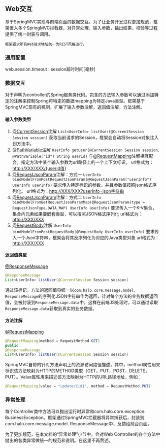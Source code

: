 ## Web交互

基于SpringMVC实现与前端页面的数据交互。为了让业务开发过程更加规范，框架置入多个SpringMVC拦截器，对异常处理，输入参数，输出结果，校验等过程提供了统一封装与调用。

```
框架要求所有Web请求地址统一为REST风格进行。
```

### 通用配置

web.session.timeout : session超时时间\[毫秒\]

### 数据交互

对于声明为controller的Spring服务类代码。包含的方法输入参数可以通过添加特定的注解来控制Spring将特定的数据mapping为特定Java类型。框架基于SpringMVC现有的机制，扩展了输入参数注解，返回值注解，方法注解。

#### 输入参数类型

1. [@CurrentSession](http://localhost:3000/CurrentSession)注解
   `List<UserInfo> listUser(@CurrentSession Session session)`
   获取当前请求的Session，框架会自动将Session对象注入到方法中。
2. [@PathVariable](http://localhost:3000/PathVariable)注解
   `UserInfo getUser(@CurrentSession Session session, @PathVariable("id") String userId)`
   与[@RequestMapping](http://localhost:3000/RequestMapping)注解相互配合，指定方法中某个输入参数为url路径上的一个上下文标识。
   url格式为：[http://XXX/XXX/{userid值](http://xxx/XXX/userid的值)}
3. [@RequestJsonParam](http://localhost:3000/RequestJsonParam)注解：方式一
   `UserInfo bindModelFromPostRequestJsonParam(@RequestJsonParam("userInfo") UserInfo userInfo)`
   要求传入特定标识的参数，并且参数值按照json格式序列化。
   url格式为：[http://XXX/XXX?userInfo=json字符串](http://xxx/XXX?userInfo=json字符串)
4. [@RequestJsonParam](http://localhost:3000/RequestJsonParam)注解：方式二
   `UserInfo bindModelFromGetRequestJsonParamMap(@RequestJsonParam(type = RequestJsonType.DATA_MAP) UserInfo userInfo)`
   要求传入一个K-V集合，集合内元素如果要嵌套类型，可以按照JSON格式序列化
   url格式为：[http://XXX/XXX](http://xxx/XXX)
5. [@RequestBody](http://localhost:3000/RequestBody)注解
   `UserInfo bindModelFromPostRequestBody(@RequestBody UserInfo userInfo)`
   要求传入一个Json字符串，框架会将其反序列化为对应的Java类型对象
   url格式为：[http://XXX/XXX](http://xxx/XXX)

#### 返回值类型

[@ResponseMessage](http://localhost:3000/ResponseMessage)

```java
@ResponseMessage
List<UserInfo> listUser(@CurrentSession Session session)
```

通过该标记，方法的返回值将统一以`com.halo.core.message.model. ResponseMessage`的序列化JSON字符串作为返回，针对每个方法的业务数据返回值，会被封装到`ResponseMessage.data`中。这样在前端JS处理时，可以通过读取`ResponseMessage.data`获取到真实的业务数据。

#### 方法注解

[@RequestMapping](http://localhost:3000/RequestMapping)

```java
@RequestMapping(method = RequestMethod.GET)
public
@ResponseMessage
List<UserInfo> listUser(@CurrentSession Session session)
```

SpringMVC自带的针对方法声明上的资源访问路径描述，其中，method属性用来标识该方法映射为HTTP的METHOD类型（GET，PUT，POST，DELETE，PUT）。Value属性用来描述该方法映射为HTTP的URL路径地址，例如：

```java
@RequestMapping(value = "update/{id}", method = RequestMethod.PUT)
```

### 异常处理

每个Controller类中方法可以抛出运行时异常和com.halo.core.exception. BusinessException。框架通过SpringMVC拦截器将异常捕获后，封装到com.halo.core.message.model. ResponseMessage中，反馈给前台页面。

为了更加规范，在本文档的“异常处理”小节中，会对Web Controller的各个方法中抛出的各类异常做统一的规范和说明。在这里不再赘述。

